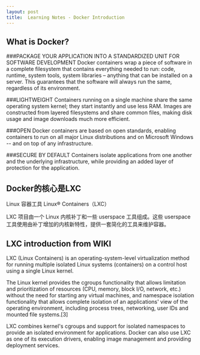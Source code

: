 ```yaml
---
layout: post
title:  Learning Notes - Docker Introduction
---
```


## What is Docker?
###PACKAGE YOUR APPLICATION INTO A STANDARDIZED UNIT FOR SOFTWARE DEVELOPMENT
Docker containers wrap a piece of software in a complete filesystem that contains everything needed to run: code, runtime, system tools, system libraries – anything that can be installed on a server. This guarantees that the software will always run the same, regardless of its environment.


###LIGHTWEIGHT
Containers running on a single machine share the same operating system kernel; they start instantly and use less RAM. Images are constructed from layered filesystems and share common files, making disk usage and image downloads much more efficient.

###OPEN
Docker containers are based on open standards, enabling containers to run on all major Linux distributions and on Microsoft Windows -- and on top of any infrastructure.

###SECURE BY DEFAULT
Containers isolate applications from one another and the underlying infrastructure, while providing an added layer of protection for the application. 

## Docker的核心是LXC
Linux 容器工具 Linux® Containers（LXC）

LXC 项目由一个 Linux 内核补丁和一些 userspace 工具组成。这些 userspace 工具使用由补丁增加的内核新特性，提供一套简化的工具来维护容器。

## LXC introduction from WIKI
LXC (Linux Containers) is an operating-system-level virtualization method for running multiple isolated Linux systems (containers) on a control host using a single Linux kernel.

The Linux kernel provides the cgroups functionality that allows limitation and prioritization of resources (CPU, memory, block I/O, network, etc.) without the need for starting any virtual machines, and namespace isolation functionality that allows complete isolation of an applications' view of the operating environment, including process trees, networking, user IDs and mounted file systems.[3]

LXC combines kernel's cgroups and support for isolated namespaces to provide an isolated environment for applications. Docker can also use LXC as one of its execution drivers, enabling image management and providing deployment services.

